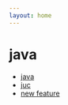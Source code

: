 ```yaml
---
layout: home
---
```


# java

- [java](./basic/index.md)
- [juc](./basic/juc/index.md)
- [new feature](./newFeature/index)